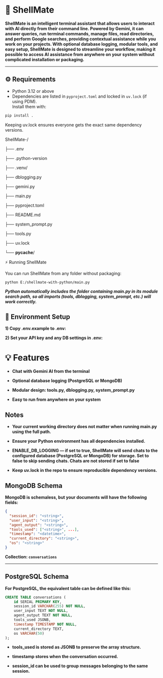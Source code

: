 # 🐚 ShellMate

**ShellMate is an intelligent terminal assistant that allows users to interact with AI directly from their command line. Powered by Gemini, it can answer queries, run terminal commands, manage files, read directories, and perform Google searches, providing contextual assistance while you work on your projects. With optional database logging, modular tools, and easy setup, ShellMate is designed to streamline your workflow, making it possible to access AI assistance from anywhere on your system without complicated installation or packaging.**

---

## ⚙️ Requirements

- Python 3.12 or above
- Dependencies are listed in `pyproject.toml` and locked in `uv.lock` (if using PDM).  
  Install them with:

```bash
pip install .
```


Keeping uv.lock ensures everyone gets the exact same dependency versions.

ShellMate-/

├── .env

├── .python-version

├── .venv/

├── dblogging.py

├── gemini.py

├── main.py

├── pyproject.toml

├── README.md

├── system_prompt.py

├── tools.py

├── uv.lock

└── __pycache__/


⚡ Running ShellMate

You can run ShellMate from any folder without packaging:

```python E:/shellmate-with-python/main.py```



***Python automatically includes the folder containing main.py in its module search path, so all imports (tools, dblogging, system_prompt, etc.) will work correctly.***


## 🔧 Environment Setup

**1) Copy .env.example to .env:**

**2) Set your API key and any DB settings in .env:**



# 💡 Features


- **Chat with Gemini AI from the terminal**

- **Optional database logging (PostgreSQL or MongoDB)**

- **Modular design: tools.py, dblogging.py, system_prompt.py**

- **Easy to run from anywhere on your system**


##  Notes

- **Your current working directory does not matter when running main.py using the full path.**

- **Ensure your Python environment has all dependencies installed.**

- **ENABLE_DB_LOGGING — if set to true, ShellMate will send chats to the configured database (PostgreSQL or MongoDB) for storage. Set to false to skip sending chats. Chats are not stored if set to false**

- **Keep uv.lock in the repo to ensure reproducible dependency versions.**


## MongoDB Schema

**MongoDB is schemaless, but your documents will have the following fields:**
```json
{
  "session_id": "<string>",          
  "user_input": "<string>",          
  "agent_output": "<string>",        
  "tools_used": ["<string>", ...],   
  "timestamp": "<datetime>",         
  "current_directory": "<string>",   
  "os": "<string>"                   
}
```

**Collection: `conversations`**

---

## PostgreSQL Schema

**For PostgreSQL, the equivalent table can be defined like this:**

```sql
CREATE TABLE conversations (
    id SERIAL PRIMARY KEY,
    session_id VARCHAR(255) NOT NULL,
    user_input TEXT NOT NULL,
    agent_output TEXT NOT NULL,
    tools_used JSONB,            
    timestamp TIMESTAMP NOT NULL,
    current_directory TEXT,
    os VARCHAR(50)
);
```
- **tools_used is stored as JSONB to preserve the array structure.**

- **timestamp stores when the conversation occurred.**

- **session_id can be used to group messages belonging to the same session.**
